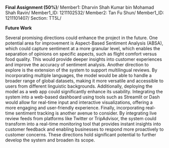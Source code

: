 **Final Assignment (50%)**/
Member1: Dharvin Shah Kumar bin Mohamad Shah Ravin/
Member1_ID: 1211102532/
Member2: Tan Fu Shun/
Member1_ID: 1211101407/
Section: TT5L/

**Future Work**

Several promising directions could enhance the project in the future. One potential area for 
improvement is Aspect-Based Sentiment Analysis (ABSA), which could capture sentiment 
at a more granular level, which enables the separation of opinions on specific aspects, such 
as flight comfort versus food quality. This would provide deeper insights into customer 
experiences and improve the accuracy of sentiment analysis. Another direction to explore 
is the extension of the system to support multilingual reviews. By incorporating multiple 
languages, the model would be able to handle a broader range of global datasets, making 
it more versatile and accessible to users from different linguistic backgrounds. Additionally, 
deploying the model as a web app could significantly enhance its usability. Integrating the 
system into a web-based dashboard using tools such as Streamlit or Dash would allow for 
real-time input and interactive visualizations, offering a more engaging and user-friendly 
experience. Finally, incorporating real-time sentiment tracking is another avenue to 
consider. By integrating live review feeds from platforms like Twitter or TripAdvisor, the 
system could transform into a real-time monitoring tool that provides instant insights into 
customer feedback and enabling businesses to respond more proactively to customer 
concerns. These directions hold significant potential to further develop the system and 
broaden its scope. 
